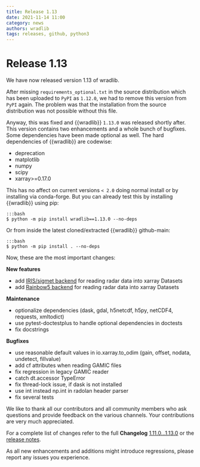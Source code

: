 ```yaml
---
title: Release 1.13
date: 2021-11-14 11:00
category: news
authors: wradlib
tags: releases, github, python3
---
```


# Release 1.13

We have now released version 1.13 of wradlib.

After missing `requirements_optional.txt` in the source distribution which has been uploaded to ``PyPI`` as `1.12.0`, we had to remove this version from ``PyPI`` again. The problem was that the installation from the source distribution was not possible without this file. 

Anyway, this was fixed and  {{wradlib}}  `1.13.0` was released shortly after. This version contains two enhancements and a whole bunch of bugfixes. Some dependencies have been made optional as well. The hard dependencies of  {{wradlib}}  are codewise: 

- deprecation
- matplotlib
- numpy
- scipy
- xarray>=0.17.0  

This has no affect on current versions `< 2.0` doing normal install or by installing via conda-forge. But you can already test this by installing  {{wradlib}}  using pip:

    :::bash
    $ python -m pip install wradlib==1.13.0 --no-deps

Or from inside the latest cloned/extracted  {{wradlib}}  github-main:

    :::bash
    $ python -m pip install . --no-deps

Now, these are the most important changes:

**New features**

- add [IRIS/sigmet backend](https://docs.wradlib.org/en/1.13.0/notebooks/fileio/wradlib_iris_backend.html) for reading radar data into xarray Datasets
- add [Rainbow5 backend](https://docs.wradlib.org/en/1.13.0/notebooks/fileio/wradlib_rainbow_backend.html) for reading radar data into xarray Datasets

**Maintenance**

- optionalize dependencies (dask, gdal, h5netcdf, h5py, netCDF4, requests, xmltodict)
- use pytest-doctestplus to handle optional dependencies in doctests
- fix docstrings

**Bugfixes**

- use reasonable default values in io.xarray.to_odim (gain, offset, nodata, undetect, fillvalue)
- add cf attributes when reading GAMIC files
- fix regression in legacy GAMIC reader
- catch dt.accessor TypeError
- fix thread-lock issue, if dask is not installed
- use int instead np.int in radolan header parser
- fix several tests

We like to thank all our contributors and all community members who ask questions and provide feedback on the various channels. Your contributions are very much appreciated. 

For a complete list of changes refer to the full **Changelog** [1.11.0...1.13.0](https://github.com/wradlib/wradlib/compare/1.11.0...1.13.0) or the [release notes](https://docs.wradlib.org/en/1.13.0/release_notes.html).

As all new enhancements and additions might introduce regressions, please report any issues you experience.
